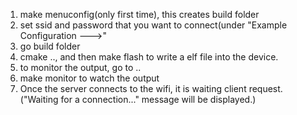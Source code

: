 
1. make menuconfig(only first time), this creates build folder
2. set ssid and password that you want to connect(under "Example Configuration --->"
3. go build folder
4. cmake .., and then make flash to write a elf file into the device.
5. to monitor the output, go to ..
6. make monitor to watch the output
7. Once the server connects to the wifi, it is waiting client request.
   ("Waiting for a connection..." message will be displayed.)
